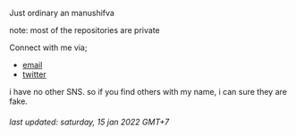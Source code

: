 Just ordinary an manushifva

note: most of the repositories are private

Connect with me via; 
- [email](mailto:manu@sandbottle.net)
- [twitter](https://twitter.com/manushifva)

i have no other SNS. so if you find others with my name, i can sure they are fake.

###### last updated: saturday, 15 jan 2022 GMT+7
